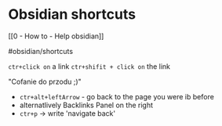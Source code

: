 # Obsidian shortcuts
[[0 - How to - Help obsidian]]

#obsidian/shortcuts

`ctr+click on` a link
`ctr+shifit + click on` the link

"Cofanie do przodu ;)"
- `ctr+alt+leftArrow` - go back to the page you were ib before
- alternatlively Backlinks Panel on the right
- `ctr+p` -> write 'navigate back'
